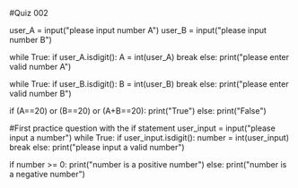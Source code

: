 #Quiz 002

user_A = input("please input number A")
user_B = input("please input number B")

while True:
    if user_A.isdigit():
        A = int(user_A)
        break
    else:
        print("please enter valid number A")

while True:
    if user_B.isdigit():
        B = int(user_B)
        break
    else:
        print("please enter valid number B")

if (A==20) or (B==20) or (A+B==20):
    print("True")
else:
    print("False")

#First practice question with the if statement
user_input = input("please input a number")
while True:
    if user_input.isdigit():
        number = int(user_input)
        break
    else:
        print("please input a valid number")

if number >= 0:
    print("number is a positive number")
else:
    print("number is a negative number")
